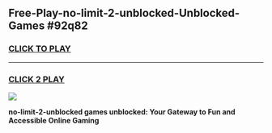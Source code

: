 
## Free-Play-no-limit-2-unblocked-Unblocked-Games #92q82
<h3>
<a href="https://news.freeplayer.one?title=no-limit-2-unblocked&ref=8M">CLICK TO PLAY</a></h3>
<hr>

<h3>
<a href="https://news.freeplayer.one?title=no-limit-2-unblocked&ref=8M">CLICK 2 PLAY</a>
  
</h3>

<a href="https://news.freeplayer.one?title=no-limit-2-unblocked&ref=8M"><img src="https://clearcache.store/games.png"></a>


**no-limit-2-unblocked games unblocked: Your Gateway to Fun and Accessible Online Gaming**
